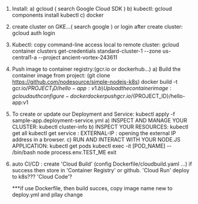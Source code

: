 1) Install:
	a) gcloud ( search Google Cloud SDK )
	b) kubectl: 
		gcloud components install kubectl
	c) docker

2) create cluster on GKE...( search google ) or login after create cluster: 
	gcloud auth login

3) Kubectl: copy command-line access local to remote cluster:
	gcloud container clusters get-credentials standard-cluster-1 --zone us-central1-a --project ancient-vortex-243611

4) Push image to container registry:(gcr.io or dockerhub...)
	a) Build the container image from project: (git clone https://github.com/nodesource/simple-nodejs-k8s)
		docker build -t gcr.io/${PROJECT_ID}/hello-app:v1 .
	b) Upload the container image:
		gcloud auth configure-docker
		docker push gcr.io/${PROJECT_ID}/hello-app:v1

5) To create or update our Deployment and Service:
	kubectl apply -f sample-app.deployment-service.yml
	a) INSPECT AND MANAGE YOUR CLUSTER: 
		kubectl cluster-info
	b) INSPECT YOUR RESOURCES:
		kubectl get all
		kubectl get service : EXTERNAL-IP : opening the external IP address in a browser.
	c) RUN AND INTERACT WITH YOUR NODE.JS APPLICATION:
		kubectl get pods
		kubectl exec -it [POD_NAME] -- /bin/bash
		node
		process.env.TEST_ME
		exit

6) auto CI/CD :
	create 'Cloud Build' (config Dockerfile/cloudbuild.yaml ...) 
	if success then store in 'Container Registry' or github.
	'Cloud Run' deploy to k8s???
	'Cloud Code'?
	
	***if use Dockerfile, then build succes, copy image name new to deploy.yml and pllay change

	
	